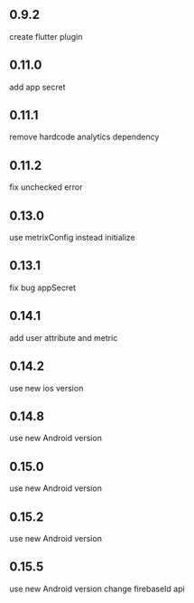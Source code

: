 ## 0.9.2
create flutter plugin
## 0.11.0
add app secret
## 0.11.1
remove hardcode analytics dependency
## 0.11.2
fix unchecked error
## 0.13.0
use metrixConfig instead initialize
## 0.13.1
fix bug appSecret
## 0.14.1
add user attribute and metric
## 0.14.2
use new ios version
## 0.14.8
use new Android version
## 0.15.0
use new Android version
## 0.15.2
use new Android version
## 0.15.5
use new Android version
change firebaseId api
